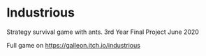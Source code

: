 # Industrious
Strategy survival game with ants. 3rd Year Final Project
June 2020

Full game on https://galleon.itch.io/industrious
